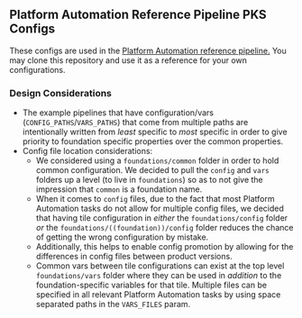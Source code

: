 ## Platform Automation Reference Pipeline PKS Configs

These configs are used
in the [Platform Automation reference pipeline.](http://docs.pivotal.io/platform-automation/v3.0/pipeline/multiple-products.html)
You may clone this repository
and use it as a reference for your own configurations.

### Design Considerations

* The example pipelines that have configuration/vars (`CONFIG_PATHS`/`VARS_PATHS`)
that come from multiple paths
are intentionally written from *least* specific to *most* specific
in order to give priority to foundation specific properties over the common properties.
* Config file location considerations:
  * We considered using a `foundations/common` folder
    in order to hold common configuration.
    We decided to pull the `config` and `vars`
    folders up a level (to live in `foundations`)
    so as to not give the impression that `common`
    is a foundation name.
  * When it comes to `config` files,
    due to the fact that most Platform Automation tasks do not allow for multiple config files,
    we decided that having tile configuration in *either* the `foundations/config` folder *or* the `foundations/((foundation))/config` folder
    reduces the chance of getting the wrong configuration by mistake.
  * Additionally, this helps to enable config promotion by allowing for the differences in config files between product versions.
  * Common vars between tile configurations can exist at the top level `foundations/vars` folder
    where they can be used in *addition* to the foundation-specific variables for that tile.
    Multiple files can be specified in all relevant Platform Automation tasks by using space separated paths in the `VARS_FILES` param.
